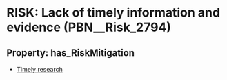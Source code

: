 # RISK: __Lack of timely information and evidence__ (PBN__Risk_2794)

## Property: has_RiskMitigation

* [Timely research](PBN__Mitigation_888)

